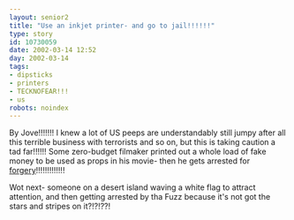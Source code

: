 ```yaml
---
layout: senior2
title: "Use an inkjet printer- and go to jail!!!!!!"
type: story
id: 10730059
date: 2002-03-14 12:52
day: 2002-03-14
tags:
- dipsticks
- printers
- TECKNOFEAR!!!
- us
robots: noindex
---
```


By Jove!!!!!!! I knew a lot of US peeps are understandably still jumpy after all this terrible business with terrorists and so on, but this is taking caution a tad far!!!!!! Some zero-budget filmaker printed out a whole load of fake money to be used as props in his movie- then he gets arrested for <a href="http://www.newtimesla.com/issues/2002-03-07/faultlines.html/1/index.html" title="'You can't have people manufacturing, willy-nilly, the staples of American commerce. The whole system would collapse.'!!!!!!!!!!!!!!!">forgery</a>!!!!!!!!!!!!!

Wot next- someone on a desert island waving a white flag to attract attention, and then getting arrested by tha Fuzz because it's not got the stars and stripes on it?!?!??!
<div style="clear: both;"></div>

